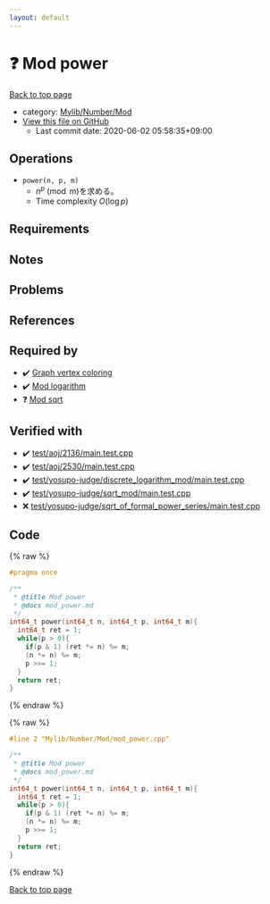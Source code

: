 ```yaml
---
layout: default
---
```


<!-- mathjax config similar to math.stackexchange -->
<script type="text/javascript" async
  src="https://cdnjs.cloudflare.com/ajax/libs/mathjax/2.7.5/MathJax.js?config=TeX-MML-AM_CHTML">
</script>
<script type="text/x-mathjax-config">
  MathJax.Hub.Config({
    TeX: { equationNumbers: { autoNumber: "AMS" }},
    tex2jax: {
      inlineMath: [ ['$','$'] ],
      processEscapes: true
    },
    "HTML-CSS": { matchFontHeight: false },
    displayAlign: "left",
    displayIndent: "2em"
  });
</script>

<script type="text/javascript" src="https://cdnjs.cloudflare.com/ajax/libs/jquery/3.4.1/jquery.min.js"></script>
<script src="https://cdn.jsdelivr.net/npm/jquery-balloon-js@1.1.2/jquery.balloon.min.js" integrity="sha256-ZEYs9VrgAeNuPvs15E39OsyOJaIkXEEt10fzxJ20+2I=" crossorigin="anonymous"></script>
<script type="text/javascript" src="../../../../assets/js/copy-button.js"></script>
<link rel="stylesheet" href="../../../../assets/css/copy-button.css" />


# :question: Mod power

<a href="../../../../index.html">Back to top page</a>

* category: <a href="../../../../index.html#795ab137908c82fc28acbcffe5b1c757">Mylib/Number/Mod</a>
* <a href="{{ site.github.repository_url }}/blob/master/Mylib/Number/Mod/mod_power.cpp">View this file on GitHub</a>
    - Last commit date: 2020-06-02 05:58:35+09:00




## Operations

- `power(n, p, m)`
	- $n ^ p \pmod m$を求める。
	- Time complexity $O(\log p)$

## Requirements

## Notes

## Problems

## References
 



## Required by

* :heavy_check_mark: <a href="../../Graph/Coloring/chromatic_number.cpp.html">Graph vertex coloring</a>
* :heavy_check_mark: <a href="mod_log.cpp.html">Mod logarithm</a>
* :question: <a href="mod_sqrt.cpp.html">Mod sqrt</a>


## Verified with

* :heavy_check_mark: <a href="../../../../verify/test/aoj/2136/main.test.cpp.html">test/aoj/2136/main.test.cpp</a>
* :heavy_check_mark: <a href="../../../../verify/test/aoj/2530/main.test.cpp.html">test/aoj/2530/main.test.cpp</a>
* :heavy_check_mark: <a href="../../../../verify/test/yosupo-judge/discrete_logarithm_mod/main.test.cpp.html">test/yosupo-judge/discrete_logarithm_mod/main.test.cpp</a>
* :heavy_check_mark: <a href="../../../../verify/test/yosupo-judge/sqrt_mod/main.test.cpp.html">test/yosupo-judge/sqrt_mod/main.test.cpp</a>
* :x: <a href="../../../../verify/test/yosupo-judge/sqrt_of_formal_power_series/main.test.cpp.html">test/yosupo-judge/sqrt_of_formal_power_series/main.test.cpp</a>


## Code

<a id="unbundled"></a>
{% raw %}
```cpp
#pragma once

/**
 * @title Mod power
 * @docs mod_power.md
 */
int64_t power(int64_t n, int64_t p, int64_t m){
  int64_t ret = 1;
  while(p > 0){
    if(p & 1) (ret *= n) %= m;
    (n *= n) %= m;
    p >>= 1;
  }
  return ret;
}

```
{% endraw %}

<a id="bundled"></a>
{% raw %}
```cpp
#line 2 "Mylib/Number/Mod/mod_power.cpp"

/**
 * @title Mod power
 * @docs mod_power.md
 */
int64_t power(int64_t n, int64_t p, int64_t m){
  int64_t ret = 1;
  while(p > 0){
    if(p & 1) (ret *= n) %= m;
    (n *= n) %= m;
    p >>= 1;
  }
  return ret;
}

```
{% endraw %}

<a href="../../../../index.html">Back to top page</a>

